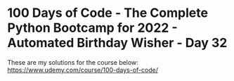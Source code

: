 # 100 Days of Code - The Complete Python Bootcamp for 2022 - Automated Birthday Wisher - Day 32

These are my solutions for the course below:<br>
https://www.udemy.com/course/100-days-of-code/